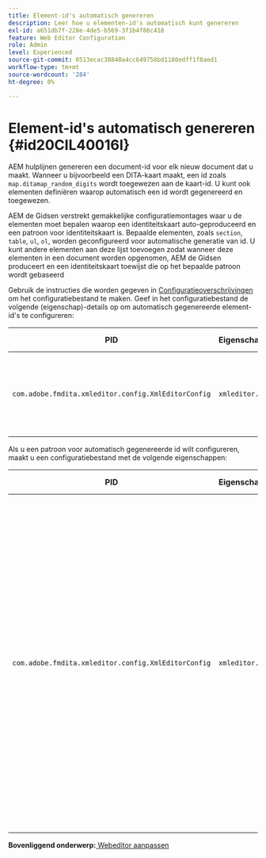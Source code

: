 ```yaml
---
title: Element-id's automatisch genereren
description: Leer hoe u elementen-id's automatisch kunt genereren
exl-id: a651db7f-228e-4de5-b569-3f1b4f86c418
feature: Web Editor Configuration
role: Admin
level: Experienced
source-git-commit: 0513ecac38840a4cc649758bd1180edff1f8aed1
workflow-type: tm+mt
source-wordcount: '284'
ht-degree: 0%

---
```


# Element-id&#39;s automatisch genereren {#id20CIL40016I}

AEM hulplijnen genereren een document-id voor elk nieuw document dat u maakt. Wanneer u bijvoorbeeld een DITA-kaart maakt, een id zoals `map.ditamap_random_digits` wordt toegewezen aan de kaart-id. U kunt ook elementen definiëren waarop automatisch een id wordt gegenereerd en toegewezen.

AEM de Gidsen verstrekt gemakkelijke configuratiemontages waar u de elementen moet bepalen waarop een identiteitskaart auto-geproduceerd en een patroon voor identiteitskaart is. Bepaalde elementen, zoals `section`, `table`, `ul`, `ol`, worden geconfigureerd voor automatische generatie van id. U kunt andere elementen aan deze lijst toevoegen zodat wanneer deze elementen in een document worden opgenomen, AEM de Gidsen produceert en een identiteitskaart toewijst die op het bepaalde patroon wordt gebaseerd

Gebruik de instructies die worden gegeven in [Configuratieoverschrijvingen](download-install-additional-config-override.md#) om het configuratiebestand te maken. Geef in het configuratiebestand de volgende \(eigenschap\)-details op om automatisch gegenereerde element-id&#39;s te configureren:

| PID | Eigenschappensleutel | Waarde van eigenschap |
|---|------------|--------------|
| `com.adobe.fmdita.xmleditor.config.XmlEditorConfig` | `xmleditor.classes` | Geef een door komma&#39;s gescheiden lijst met elementen op. <br> **Standaardwaarde**: `"topic, section, table, simpletable, fig, image, ul, ol"` |

Als u een patroon voor automatisch gegenereerde id wilt configureren, maakt u een configuratiebestand met de volgende eigenschappen:

| PID | Eigenschappensleutel | Waarde van eigenschap |
|---|------------|--------------|
| `com.adobe.fmdita.xmleditor.config.XmlEditorConfig` | `xmleditor.pattern` | De standaardwaarde voor dit veld is ingesteld op `${elementName}_${id}`. De `${elementName}` wordt vervangen door de naam van het element. De `${id}` de variabele produceert opeenvolgend aantal voor het element. Als u bijvoorbeeld het alinea-element toewijst voor automatisch gegenereerde id&#39;s, krijgt de eerste alinea van het onderwerp of document een id zoals p\_1, de volgende alinea krijgt p\_2 enzovoort. In een ander document wordt het genereren van de id echter opnieuw gestart. Dit betekent dat id&#39;s zoals p\_1 en p\_2 in een ander document kunnen worden toegewezen aan alinea-elementen. **Standaardwaarde**: ``${elementName}_${id}`` |

**Bovenliggend onderwerp:**[ Webeditor aanpassen](conf-web-editor.md)
